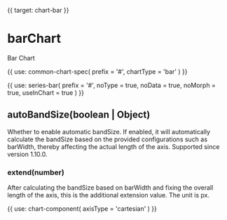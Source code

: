 {{ target: chart-bar }}

# barChart

Bar Chart

{{ use: common-chart-spec(
    prefix = '#',
    chartType = 'bar'
) }}

{{ use: series-bar(
  prefix = '#',
  noType = true,
  noData = true,
  noMorph = true,
  useInChart = true
) }}

## autoBandSize(boolean | Object)

Whether to enable automatic bandSize. If enabled, it will automatically calculate the bandSize based on the provided configurations such as barWidth, thereby affecting the actual length of the axis. Supported since version 1.10.0.

### extend(number)

After calculating the bandSize based on barWidth and fixing the overall length of the axis, this is the additional extension value. The unit is px.

{{ use: chart-component(
  axisType = 'cartesian'
) }}
